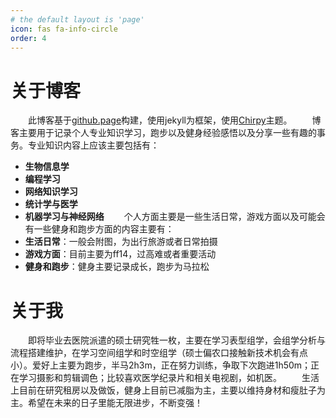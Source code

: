 ```yaml
---
# the default layout is 'page'
icon: fas fa-info-circle
order: 4
---
```

# 关于博客
&emsp;&emsp;此博客基于[github.page](https://pages.github.com)构建，使用jekyll为框架，使用[Chirpy](https://github.com/cotes2020/jekyll-theme-chirpy)主题。
&emsp;&emsp;博客主要用于记录个人专业知识学习，跑步以及健身经验感悟以及分享一些有趣的事务。专业知识内容上应该主要包括有：
- **生物信息学**
- **编程学习**
- **网络知识学习**
- **统计学与医学**
- **机器学习与神经网络**
&emsp;&emsp;个人方面主要是一些生活日常，游戏方面以及可能会有一些健身和跑步方面的内容主要有：
- **生活日常**：一般会附图，为出行旅游或者日常拍摄
- **游戏方面**：目前主要为ff14，过高难或者重要活动
- **健身和跑步**：健身主要记录成长，跑步为马拉松
# 关于我
&emsp;&emsp;即将毕业去医院派遣的硕士研究牲一枚，主要在学习表型组学，会组学分析与流程搭建维护，在学习空间组学和时空组学（硕士偏农口接触新技术机会有点小）。爱好上主要为跑步，半马2h3m，正在努力训练，争取下次跑进1h50m；正在学习摄影和剪辑调色；比较喜欢医学纪录片和相关电视剧，如机医。
&emsp;&emsp;生活上目前在研究租房以及做饭，健身上目前已减脂为主，主要以维持身材和瘦肚子为主。希望在未来的日子里能无限进步，不断变强！